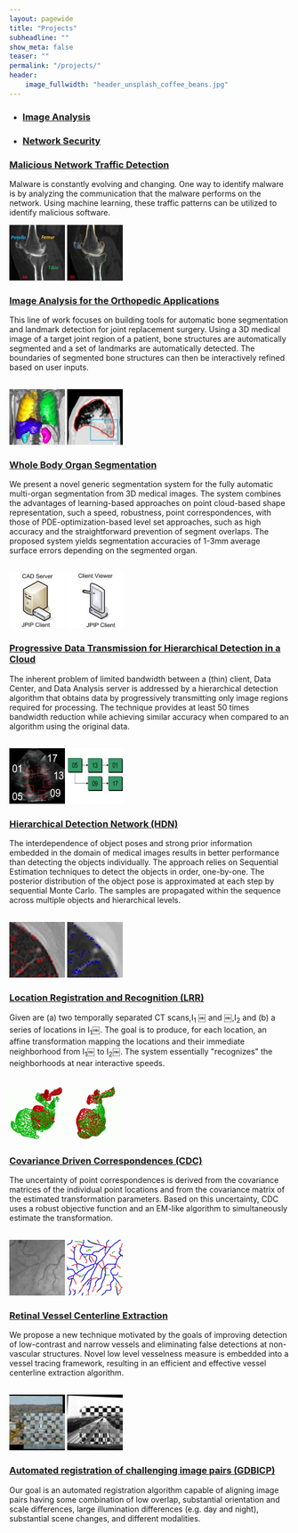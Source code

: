 ```yaml
---
layout: pagewide
title: "Projects"
subheadline: ""
show_meta: false
teaser: ""
permalink: "/projects/"
header:
    image_fullwidth: "header_unsplash_coffee_beans.jpg"
---
```

<div>
  <ul class="nav nav-tabs no-marg">
    <li class="active tab"><a data-toggle="tab" href="#imga"><h3 class="size-readjuster">Image Analysis</h3></a></li>
    <li class="tab"><a data-toggle="tab" href="#nwsecu"><h3 class="size-readjuster">Network Security</h3></a></li>
  </ul>
  <div class="tab-content margin-adj-collectn">
    <div id="nwsecu" class="tab-pane fade">
         <div class="cf">
           <h3 class="no-marg"><a href="/projects/malware/">Malicious Network Traffic Detection</a></h3>
           <p class="down-margin">Malware is constantly evolving and changing. One way to identify malware is by analyzing the communication that the malware performs on the network. Using machine learning, these traffic patterns can be utilized to identify malicious software.</p>
         </div>
      </div>
    <div id="imga" class="tab-pane fade in active">
      <div class="cf ">
          <div class="col-md-4"><img src="/assets/img/knee_not-segmented.jpg" class="thumb">
          <img src="/assets/img/knee_segmented.jpg" class="thumb"></div>
        <div class="col-md-8">
        <h3 class="no-marg"><a href="/projects/i2i/">Image Analysis for the Orthopedic Applications</a></h3>
        <p class="down-margin">This line of work focuses on building tools for automatic bone segmentation and landmark detection for joint replacement surgery. Using a 3D medical image of a target joint region of a patient, bone structures are automatically segmented and a set of landmarks are automatically detected. The boundaries of segmented bone structures can then be interactively refined based on user inputs.</p>
      </div></div>
      <br>
      <div class="cf ">
        <div class="col-md-4"><img src="/assets/img/segmented_organs.jpg" class="thumb">
        <img src="/assets/img/lung_segmentation.jpg" class="thumb"></div>
      <div class="col-md-8">
      <h3 class="no-marg"><a href="/projects/organs/">Whole Body Organ Segmentation</a></h3>
      <p class="down-margin">We present a novel generic segmentation system for the fully automatic multi-organ segmentation from 3D medical images. The system combines the advantages of learning-based approaches on point cloud-based shape representation, such a speed, robustness, point correspondences, with those of PDE-optimization-based level set approaches, such as high accuracy and the straightforward prevention of segment overlaps. The proposed system yields segmentation accuracies of 1-3mm average surface errors depending on the segmented organ.</p>
    </div></div>
    <br>
      <div class="cf ">
        <div class="col-md-4"><img src="/assets/img/cad_server.jpg" class="thumb">
        <img src="/assets/img/jpip_client.jpg" class="thumb"></div>
      <div class="col-md-8">
      <h3 class="no-marg"><a href="/projects/dic/">Progressive Data Transmission for Hierarchical Detection in a Cloud</a></h3>
      <p class="down-margin">The inherent problem of limited bandwidth between a (thin) client, Data Center, and Data Analysis server is addressed by a hierarchical detection algorithm that obtains data by progressively transmitting only image regions required for processing. The technique provides at least 50 times bandwidth reduction while achieving similar accuracy when compared to an algorithm using the original data.</p>
    </div></div>
    <br>
      <div class="cf ">
        <div class="col-md-4"><img src="/assets/img/la-example.jpg" class="thumb">
        <img src="/assets/img/la-order.jpg" class="thumb"></div>
      <div class="col-md-8">
      <h3 class="no-marg"><a href="/projects/hdn/">Hierarchical Detection Network (HDN)</a></h3>
      <p class="down-margin">The interdependence of object poses and strong prior information embedded in the domain of medical images results in better performance than detecting the objects individually. The approach relies on Sequential Estimation techniques to detect the objects in order, one-by-one. The posterior distribution of the object pose is approximated at each step by sequential Monte Carlo. The samples are propagated within the sequence across multiple objects and hierarchical levels.</p>
    </div></div>
    <br>
      <div class="cf ">
        <div class="col-md-4"><img src="/assets/img/nodule-moving.jpg" class="thumb">
        <img src="/assets/img/nodule-fixed.jpg" class="thumb"></div>
      <div class="col-md-8">
      <h3 class="no-marg"><a href="/projects/lrr/">Location Registration and Recognition (LRR)</a></h3>
      <p class="down-margin">Given are (a) two temporally separated CT scans,I<sub>1</sub> ￼ and ￼,I<sub>2</sub> and (b) a series of locations in I<sub>1</sub>￼. The goal is to produce, for each location, an affine transformation mapping the locations and their immediate neighborhood from I<sub>1</sub>￼ to I<sub>2</sub>￼. The system essentially "recognizes" the neighborhoods at near interactive speeds.</p>
    </div></div>
    <br>
      <div class="cf ">
        <div class="col-md-4"><img src="/assets/img/090-ear_back-init.gif" class="thumb">
        <img src="/assets/img/090-ear_back-aligned.gif" class="thumb"></div>
      <div class="col-md-8">
      <h3 class="no-marg"><a href="/projects/cdc/">Covariance Driven Correspondences (CDC)</a></h3>
      <p class="down-margin">The uncertainty of point correspondences is derived from the covariance matrices of the individual point locations and from the covariance matrix of the estimated transformation parameters. Based on this uncertainty, CDC uses a robust objective function and an EM-like algorithm to simultaneously estimate the transformation.</p>
    </div></div>
    <br>
      <div class="cf ">
        <div class="col-md-4"><img src="/assets/img/sofka63.jpg" class="thumb">
        <img src="/assets/img/sofka65.gif" class="thumb"></div>
      <div class="col-md-8">
        <h3 class="no-marg"><a href="/projects/vessels.html">Retinal Vessel Centerline Extraction</a></h3>
      <p class="down-margin">We propose a new technique motivated by the goals of improving detection of low-contrast and narrow vessels and eliminating false detections at non-vascular structures. Novel low level vesselness measure is embedded into a vessel tracing framework, resulting in an efficient and effective vessel centerline extraction algorithm.</p>
    </div></div>
    <br>
      <div class="cf ">
        <div class="col-md-4"><img src="/assets/img/winter-summer.jpg" class="thumb">
        <img src="/assets/img/eo-ir2.jpg" class="thumb"></div>
      <div class="col-md-8">
        <h3 class="no-marg"><a href="http://www.vision.cs.rpi.edu/gdbicp/">Automated registration of challenging image pairs (GDBICP)</a></h3>
      <p class="down-margin">Our goal is an automated registration algorithm capable of aligning image pairs having some combination of low overlap, substantial orientation and scale differences, large illumination differences (e.g. day and night), substantial scene changes, and different modalities.</p>
    </div></div>
  </div>
  </div>
</div>
